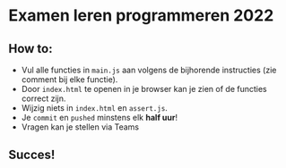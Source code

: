 # Examen leren programmeren 2022

## How to:

-   Vul alle functies in `main.js` aan volgens de bijhorende instructies (zie comment bij elke functie).
-   Door `index.html` te openen in je browser kan je zien of de functies correct zijn.
-   Wijzig niets in `index.html` en `assert.js`.
-   Je `commit` en `pushed` minstens elk **half uur**!
-   Vragen kan je stellen via Teams

## Succes!
